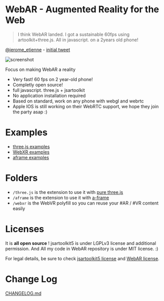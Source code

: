 # WebAR - Augmented Reality for the Web

>  I think WebAR landed. I got a sustainable 60fps using artoolkit+three.js. All in javascript. on a 2years old phone!

[@jerome_etienne](https://twitter.com/jerome_etienne) - [initial tweet](https://twitter.com/jerome_etienne/status/831333879810236421)

![screenshot](https://cloud.githubusercontent.com/assets/252962/23068128/40343608-f51a-11e6-8cb3-900e37a7f658.jpg)

Focus on making WebAR a reality


- Very fast! 60 fps on 2 year-old phone! 
- Completly open source!
- full javascript. three.js + jsartoolkit
- No application installation required
- Based on standard, work on any phone with webgl and webrtc
- Apple IOS is still working on their WebRTC support, we hope they join the party asap :)

# Examples
- [three.js examples](https://jeromeetienne.github.io/WebAR/three.js/examples/)
- [WebXR examples](https://jeromeetienne.github.io/WebAR/webxr/examples/)
- [aframe examples](https://jeromeetienne.github.io/WebAR/aframe/examples/)


# Folders
- ```/three.js``` is the extension to use it with [pure three.js](https://threejs.org)
- ```/aframe``` is the extension to use it with [a-frame](https://aframe.io)
- ```/webxr``` is the WebVR polyfill so you can reuse your #AR / #VR content easily

# Licenses
It is **all open source** ! jsartoolkit5 is under LGPLv3 license and additional permission.
And All my code in WebAR repository is under MIT license. :)

For legal details, be sure to check [jsartoolkit5 license](https://github.com/artoolkit/jsartoolkit5/blob/master/LICENSE.txt)
and [WebAR license](https://github.com/jeromeetienne/WebAR/blob/master/LICENSE.txt).


# Change Log
[CHANGELOG.md](https://github.com/jeromeetienne/WebAR/blob/master/CHANGELOG.md)
